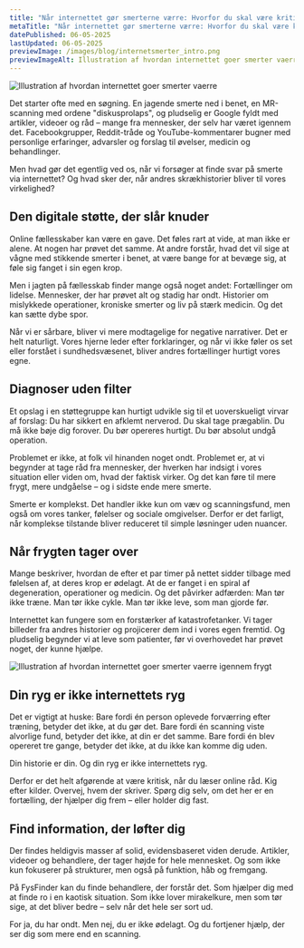 ```yaml
---
title: "Når internettet gør smerterne værre: Hvorfor du skal være kritisk over for online råd om rygproblemer"
metaTitle: "Når internettet gør smerterne værre: Hvorfor du skal være kritisk over for online råd om rygproblemer"
datePublished: 06-05-2025
lastUpdated: 06-05-2025
previewImage: /images/blog/internetsmerter_intro.png
previewImageAlt: Illustration af hvordan internettet goer smerter vaerre
---
```



![Illustration af hvordan internettet goer smerter vaerre](/images/blog/internetsmerter_intro.png)


Det starter ofte med en søgning. En jagende smerte ned i benet, en MR-scanning med ordene "diskusprolaps", og pludselig er Google fyldt med artikler, videoer og råd – mange fra mennesker, der selv har været igennem det. Facebookgrupper, Reddit-tråde og YouTube-kommentarer bugner med personlige erfaringer, advarsler og forslag til øvelser, medicin og behandlinger.

Men hvad gør det egentlig ved os, når vi forsøger at finde svar på smerte via internettet? Og hvad sker der, når andres skrækhistorier bliver til vores virkelighed?


## Den digitale støtte, der slår knuder

Online fællesskaber kan være en gave. Det føles rart at vide, at man ikke er alene. At nogen har prøvet det samme. At andre forstår, hvad det vil sige at vågne med stikkende smerter i benet, at være bange for at bevæge sig, at føle sig fanget i sin egen krop.

Men i jagten på fællesskab finder mange også noget andet: Fortællinger om lidelse. Mennesker, der har prøvet alt og stadig har ondt. Historier om mislykkede operationer, kroniske smerter og liv på stærk medicin. Og det kan sætte dybe spor.

Når vi er sårbare, bliver vi mere modtagelige for negative narrativer. Det er helt naturligt. Vores hjerne leder efter forklaringer, og når vi ikke føler os set eller forstået i sundhedsvæsenet, bliver andres fortællinger hurtigt vores egne.


## Diagnoser uden filter

Et opslag i en støttegruppe kan hurtigt udvikle sig til et uoverskueligt virvar af forslag: Du har sikkert en afklemt nerverod. Du skal tage prægablin. Du må ikke bøje dig forover. Du bør opereres hurtigt. Du bør absolut undgå operation.

Problemet er ikke, at folk vil hinanden noget ondt. Problemet er, at vi begynder at tage råd fra mennesker, der hverken har indsigt i vores situation eller viden om, hvad der faktisk virker. Og det kan føre til mere frygt, mere undgåelse – og i sidste ende mere smerte.

Smerte er komplekst. Det handler ikke kun om væv og scanningsfund, men også om vores tanker, følelser og sociale omgivelser. Derfor er det farligt, når komplekse tilstande bliver reduceret til simple løsninger uden nuancer.


## Når frygten tager over

Mange beskriver, hvordan de efter et par timer på nettet sidder tilbage med følelsen af, at deres krop er ødelagt. At de er fanget i en spiral af degeneration, operationer og medicin. Og det påvirker adfærden: Man tør ikke træne. Man tør ikke cykle. Man tør ikke leve, som man gjorde før.

Internettet kan fungere som en forstærker af katastrofetanker. Vi tager billeder fra andres historier og projicerer dem ind i vores egen fremtid. Og pludselig begynder vi at leve som patienter, før vi overhovedet har prøvet noget, der kunne hjælpe.


![Illustration af hvordan internettet goer smerter vaerre igennem frygt](/images/blog/internetsmerter_frygt.png)



## Din ryg er ikke internettets ryg

Det er vigtigt at huske: Bare fordi én person oplevede forværring efter træning, betyder det ikke, at du gør det. Bare fordi én scanning viste alvorlige fund, betyder det ikke, at din er det samme. Bare fordi én blev opereret tre gange, betyder det ikke, at du ikke kan komme dig uden.

Din historie er din. Og din ryg er ikke internettets ryg.

Derfor er det helt afgørende at være kritisk, når du læser online råd. Kig efter kilder. Overvej, hvem der skriver. Spørg dig selv, om det her er en fortælling, der hjælper dig frem – eller holder dig fast.


## Find information, der løfter dig

Der findes heldigvis masser af solid, evidensbaseret viden derude. Artikler, videoer og behandlere, der tager højde for hele mennesket. Og som ikke kun fokuserer på strukturer, men også på funktion, håb og fremgang.

På FysFinder kan du finde behandlere, der forstår det. Som hjælper dig med at finde ro i en kaotisk situation. Som ikke lover mirakelkure, men som tør sige, at det bliver bedre – selv når det hele ser sort ud.

For ja, du har ondt. Men nej, du er ikke ødelagt. Og du fortjener hjælp, der ser dig som mere end en scanning.
